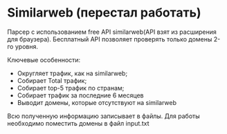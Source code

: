 # Similarweb (перестал работать)

Парсер с использованием free API similarweb(API взят из расширения для браузера).
Бесплатный API позволяет проверять только домены 2-го уровня.

Ключевые особенности:

- Округляет трафик, как на similarweb;
- Собирает Total трафик;
- Собирает top-5 трафик по странам;
- Собирает трафик за последние 6 месяцев
- Выводит домены, которые отсутствуют на similarweb

Всю полученную информацию записывает в файлы.
Для работы необходимо поместить домены в файл input.txt
